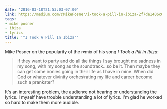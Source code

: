 ```yaml
---
date: '2016-03-18T21:53:03-07:00'
link: https://medium.com/@MikePosner/i-took-a-pill-in-ibiza-2f7de1406c6d#.xi2v8fulw
tags:
- mike posner
- ibiza
- lyrics
title: '"I Took A Pill In Ibiza"'
---
```


Mike Posner on the popularity of the remix of his song *I Took a Pill in Ibiza*:

>If they want to party and do all the things I say brought me sadness in my song, with my song as the soundtrack…so be it. Then maybe they can get some ironies going in their life as I have in mine. When did God or whatever divinity orchestrating my life and career become such a prankster?

It's an interesting problem, the audience not hearing or understanding the lyrics. I myself have trouble understanding a lot of lyrics. I'm glad he worked so hard to make them more audible.
